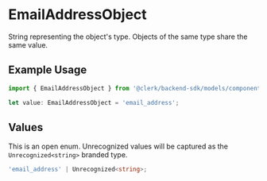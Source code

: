 # EmailAddressObject

String representing the object's type. Objects of the same type share the same value.

## Example Usage

```typescript
import { EmailAddressObject } from '@clerk/backend-sdk/models/components';

let value: EmailAddressObject = 'email_address';
```

## Values

This is an open enum. Unrecognized values will be captured as the `Unrecognized<string>` branded type.

```typescript
'email_address' | Unrecognized<string>;
```
